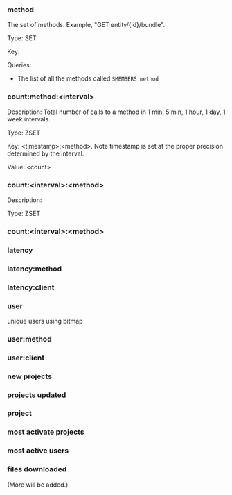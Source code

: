 ### method ###

The set of methods. Example, "GET entity/{id}/bundle".

Type: SET

Key: <method>

Queries:

* The list of all the methods called
    `SMEMBERS method`

### count:method:\<interval\> ###

Description: Total number of calls to a method in 1 min, 5 min, 1 hour, 1 day, 1 week intervals.

Type: ZSET

Key: \<timestamp\>:\<method\>. Note timestamp is set at the proper precision determined by the interval. 

Value: \<count\>

### count:\<interval\>:\<method\> ###

Description: 

Type: ZSET

### count:\<interval\>:\<method\> ###

### latency ###

### latency:method ###

### latency:client ###

### user ###

unique users using bitmap

### user:method

### user:client ###

### new projects ###

### projects updated ###

### project  ###

### most activate projects ###

### most active users ###

### files downloaded ###

(More will be added.)